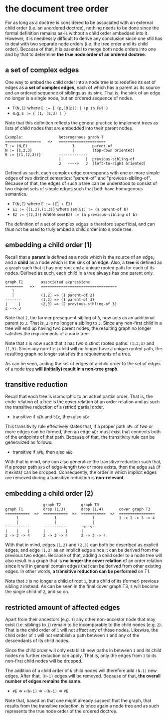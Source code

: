 
<!-- ======================================================================= -->
# the document tree order

For as long as a doctree is considered to be associated with an external child
order (i.e. an unordered doctree), nothing needs to be done since the formal
definition remains as-is without a child order embedded into it. However, it
is needlessly difficult to derive any conclusion since one still has to deal
with two separate node orders (i.e. the tree order and its child order).
Because of that, it is essential to merge both node orders into one and by
that to determine **the true node order of an ordered doctree**.

<!-- ======================================================================= -->
## a set of complex edges

One way to embed the child order into a node tree is to redefine its set of
edges as **a set of complex edges**, each of which has a parent as its source
and an ordered sequence of siblings as its sink. That is, the sink of an edge
no longer is a single node, but an ordered sequence of nodes.

* `T(N,E)` where `E := { (p,CO(p)) | (p in PN) }`
* e.g. `E := { (1, (2,3) ) }`

Note that this definition reflects the general practice to implement trees
as lists of child nodes that are embedded into their parent nodes.

```
Example:                heterogenous graph T
================   =>   =====================
T := (N,E)                    1        parent-of
N := {1,2,3}                  |        (top-down oriented)
E := {(1,(2,3))}        -------------
                        |           |  previous-sibling-of
                        2   ---->   3  (left-to-right oriented)
```

Defined as such, each complex edge corresponds with one or more simple edges
of two distinct semantics: "parent-of" and "previous-sibling-of". Because of
that, the edges of such a tree can be understood to consist of two disjoint
sets of simple edges such that both have homogenous semantics.

* `T(N,E)` where `E := (E1 + E2)`
* `E1 := {(1,2),(1,3)}` where `sem(E1) := (a parent-of b)`
* `E2 := {(2,3)}` where `sem(E2) := (a previous-sibling-of b)`

The definition of a set of complex edges is therefore superficial, and can
thus not be used to truly embed a child order into a node tree.

<!-- ======================================================================= -->
## embedding a child order (1)

Recall that a **parent** is defined as a node which is the source of an edge,
and a **child** as a node which is the sink of an edge. Also, a **tree** is
defined as a graph such that it has one root and a unique rooted path for each
of its nodes. Defined as such, each child in a tree always has one parent only.

```
graph T1        associated expressions
========   =>   ==================================
   1
   |            (1,2) => (1 parent-of 2)
-------         (1,3) => (1 parent-of 3)
|     |         (2,3) => (2 previous-sibling-of 3)
2 --> 3
```

Note that `2`, the former presequent sibling of `3`, now acts as an additional
parent to `3`. That is, `2` is no longer a sibling to `3`. Since any non-first
child in a tree will end up having two parent nodes, the resulting graph no
longer satisfies the requirements of a node tree.

Note that `3` is now such that it has two distinct rooted paths: `(1,2,3)` and
`(1,3)`. Since any non-first child will no longer have a unique rooted path,
the resulting graph no longer satisfies the requirements of a tree.

As can be seen, adding the set of edges of a child order to the set of edges of
a node tree **will (initially) result in a non-tree graph**.

<!-- ======================================================================= -->
## transitive reduction

Recall that each tree is isomorphic to an actual partial order. That is, the
endo-relation of a tree is the cover relation of an order relation and as such
the transitive reduction of a (strict) partial order.

* transitive if `aEb` and `bEc`, then also `aEc`

This transitivity rule effectively states that, if a proper path `aPc` of two
or more edges can be formed, then an edge `aEc` must exist that connects both
of the endpoints of that path. Because of that, the transitivity rule can be
generalized as follows:

* transitive if `aPb`, then also `aEb`

With that in mind, one can also generalize the transitive reduction such that,
if a proper path `aPb` of edge-length two or more exists, then the edge `aEb`
(if it exists) can be dropped. Consequently, the order in which implicit edges
are removed during a transitive reduction is **non-relevant**.

<!-- ======================================================================= -->
## embedding a child order (2)

```
                 graph T2         graph T3
graph T1         drop (1,3)       drop (1,4)       cover graph T3
===========  =>  ===========  =>  ===========  =>  ================
     1                1                1           1 -> 2 -> 3 -> 4
     |                |                |
-----------      -----------      -<--<-
|    |    |      |         |      |
2 -> 3 -> 4      2 -> 3 -> 4      2 -> 3 -> 4
```

With that in mind, edges `(1,2)` and `(2,3)` can both be described as explicit
edges, and edge `(1,3)` as an implicit edge since it can be derived from the
previous two edges. Because of that, adding a child order to a node tree will
also result in a graph that is **no longer the cover relation** of an order
relation since it will in general contain edges that can be derived from other
existing edges. In other words, **a transitive reduction can be performed**
on T1.

Note that `3` is no longer a child of root `1`, but a child of its (former)
previous sibling `2` instead. As can be seen in the final cover graph T3,
`3` will become the single child of `2`, and so on.

<!-- ======================================================================= -->
## restricted amount of affected edges

Apart from their ancestors (e.g. `1`) any other non-ancestor node that may
exist (i.e. siblings to `1`) remain to be incomparable to the child nodes
(e.g. `2`). That is the child order of `1` will not affect any of these nodes.
Likewise, the child order of `1` will not establish a path between `1` and
any of the descendants of its child nodes.

Since the child order will only establish new paths in between `1` and its
child nodes no further reduction can apply. That is, only the edges from
`1` to its non-first child nodes will be dropped.

The addition of a child order of `N` child nodes will therefore add `(N-1)`
new edges. After that, `(N-1)` edges will be removed. Because of that,
**the overall number of edges remains the same**.

* `#E` => `+(N-1)` => `-(N-1)` => `#E`

Note that, based on that one might already suspect that the graph, that results
from the transitive reduction, is once again a node tree and as such represents
the true node order of the ordered doctree.
